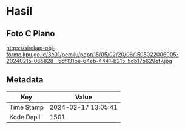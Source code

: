 # Hasil

## Foto C Plano

https://sirekap-obj-formc.kpu.go.id/3e01/pemilu/pdpr/15/05/02/20/06/1505022006005-20240215-065828--5df131be-64eb-4441-b215-5db17b629ef7.jpg


## Metadata

| Key        | Value               |
| ---------- | ------------------- |
| Time Stamp | 2024-02-17 13:05:41 |
| Kode Dapil | 1501                |



